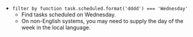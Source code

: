 <!-- placeholder to force blank line before included text -->

- ```filter by function task.scheduled.format('dddd') === 'Wednesday'```
    - Find tasks scheduled on Wednesday.
    - On non-English systems, you may need to supply the day of the week in the local language.


<!-- placeholder to force blank line after included text -->
